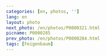 ```yaml
---
categories: [en, photos, '']
lang: en
layout: photo
next_photo: /en/photos/P0000321.html
picname: P0000285
prev_photo: /en/photos/P0000284.html
tags: [Feigenbaum]
---
```

